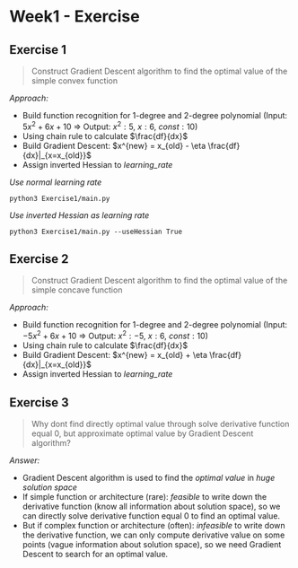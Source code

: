 # Week1 - Exercise

## Exercise 1

> Construct Gradient Descent algorithm to find the optimal value of the simple convex function

_Approach:_

- Build function recognition for 1-degree and 2-degree polynomial
  (Input: $5x^2 + 6x + 10$ => Output: $x^2: 5$, $x: 6$, $const: 10$)
- Using chain rule to calculate $\frac{df}{dx}$
- Build Gradient Descent: $x^{new} = x_{old} - \eta \frac{df}{dx}|_{x=x_{old}}$
- Assign inverted Hessian to _learning_rate_

_Use normal learning rate_

```
python3 Exercise1/main.py
```

_Use inverted Hessian as learning rate_

```
python3 Exercise1/main.py --useHessian True
```

## Exercise 2

> Construct Gradient Descent algorithm to find the optimal value of the simple concave function

_Approach:_

- Build function recognition for 1-degree and 2-degree polynomial
  (Input: $-5x^2 + 6x + 10$ => Output: $x^2: -5$, $x: 6$, $const: 10$)
- Using chain rule to calculate $\frac{df}{dx}$
- Build Gradient Descent: $x^{new} = x_{old} + \eta \frac{df}{dx}|_{x=x_{old}}$
- Assign inverted Hessian to _learning_rate_

## Exercise 3

> Why dont find directly optimal value through solve derivative function equal 0, but approximate optimal value by Gradient Descent algorithm?

_Answer:_

- Gradient Descent algorithm is used to find the _optimal value_ in _huge solution space_
- If simple function or architecture (rare): _feasible_ to write down the derivative function (know all information about solution space), so we can directly solve derivative function equal 0 to find an optimal value.
- But if complex function or architecture (often): _infeasible_ to write down the derivative function, we can only compute derivative value on some points (vague information about solution space), so we need Gradient Descent to search for an optimal value.
